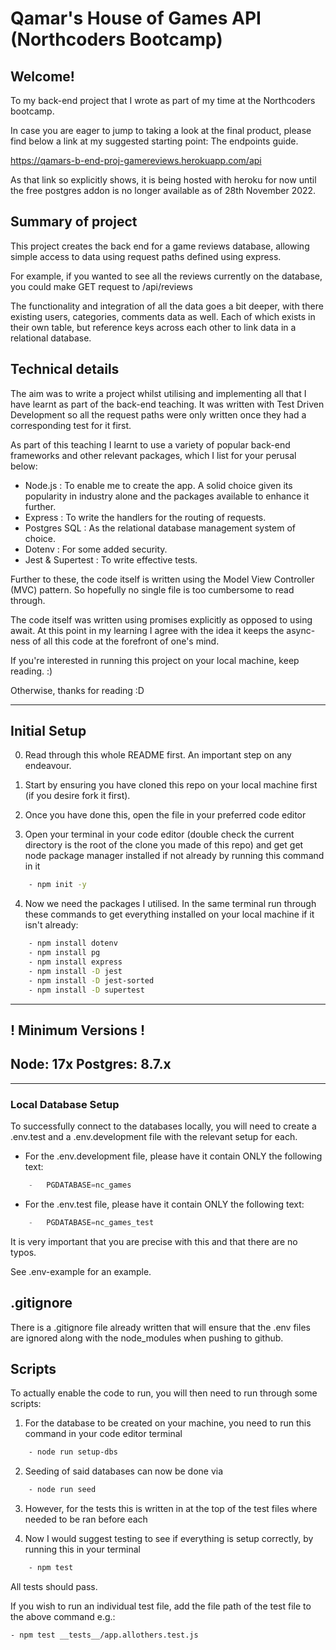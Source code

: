 # Qamar's House of Games API (Northcoders Bootcamp)

## Welcome!

To my back-end project that I wrote as part of my time at the Northcoders bootcamp.

In case you are eager to jump to taking a look at the final product, please find below a link at my suggested starting point: The endpoints guide.

https://qamars-b-end-proj-gamereviews.herokuapp.com/api

As that link so explicitly shows, it is being hosted with heroku for now until the free postgres addon is no longer available as of 28th November 2022.

## Summary of project

This project creates the back end for a game reviews database, allowing simple access to data using request paths defined using express.

For example, if you wanted to see all the reviews currently on the database, you could make GET request to /api/reviews

The functionality and integration of all the data goes a bit deeper, with there existing users, categories, comments data as well.
Each of which exists in their own table, but reference keys across each other to link data in a relational database.


## Technical details

The aim was to write a project whilst utilising and implementing all that I have learnt as part of the back-end teaching.
It was written with Test Driven Development so all the request paths were only written once they had a corresponding test for it first.

As part of this teaching I learnt to use a variety of popular back-end frameworks and other relevant packages, which I list for your perusal below:

- Node.js : To enable me to create the app. A solid choice given its popularity in industry alone and the packages available to enhance it further.
- Express : To write the handlers for the routing of requests.
- Postgres SQL : As the relational database management system of choice.
- Dotenv : For some added security.
- Jest & Supertest : To write effective tests.


Further to these, the code itself is written using the Model View Controller (MVC) pattern. So hopefully no single file is too cumbersome to read through.

The code itself was written using promises explicitly as opposed to using await. At this point in my learning I agree with the idea it keeps the async-ness of all this code at the forefront of one's mind.

If you're interested in running this project on your local machine, keep reading. :)

Otherwise, thanks for reading :D

----------------------------

## Initial Setup

0. Read through this whole README first. An important step on any endeavour.

1. Start by ensuring you have cloned this repo on your local machine first (if you desire fork it first). 

2. Once you have done this, open the file in your preferred code editor

3. Open your terminal in your code editor (double check the current directory is the root of the clone you made of this repo) and get get node package manager installed if not already by running this command in it
``` bash
    - npm init -y
```
4. Now we need the packages I utilised. In the same terminal run through these commands to get everything installed on your local machine if it isn't already:
``` bash
    - npm install dotenv
    - npm install pg
    - npm install express
    - npm install -D jest
    - npm install -D jest-sorted
    - npm install -D supertest
```
----------------------------
## ! Minimum Versions !

## Node: 17x Postgres: 8.7.x
----------------------------

### Local Database Setup

To successfully connect to the databases locally, you will need to create a .env.test and a .env.development file with the relevant setup for each.

-   For the .env.development file, please have it contain ONLY the following text:
``` js
    -   PGDATABASE=nc_games
```
-   For the .env.test file, please have it contain ONLY the following text:
``` js
    -   PGDATABASE=nc_games_test
``` 
It is very important that you are precise with this and that there are no typos.

See .env-example for an example.

## .gitignore

There is a .gitignore file already written that will ensure that the .env files are ignored along with the node_modules when pushing to github.

## Scripts

To actually enable the code to run, you will then need to run through some scripts:

1. For the database to be created on your machine, you need to run this command in your code editor terminal
``` bash
    - node run setup-dbs
``` 
2. Seeding of said databases can now be done via
``` bash
    - node run seed
``` 
3. However, for the tests this is written in at the top of the test files where needed to be ran before each 

4. Now I would suggest testing to see if everything is setup correctly, by running this in your terminal
``` bash
    - npm test
``` 
All tests should pass.

If you wish to run an individual test file, add the file path of the test file to the above command e.g.:
``` bash
- npm test __tests__/app.allothers.test.js 
```
